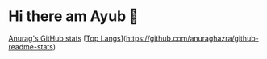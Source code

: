 # Hi there am Ayub 👋
[Anurag's GitHub stats](https://github-readme-stats.vercel.app/api?username=ayubsoft254&show_icons=true&theme=radical)
[[Top Langs](https://github-readme-stats.vercel.app/api/top-langs/?username=ayubsoft254&layout=compact)](https://github.com/anuraghazra/github-readme-stats)
